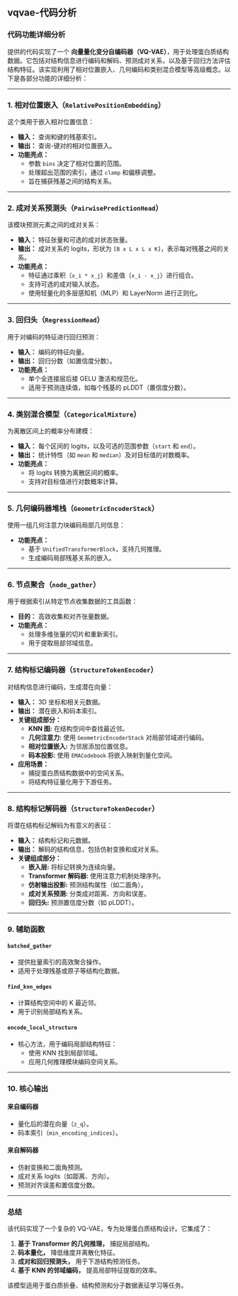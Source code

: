 ## vqvae-代码分析
### 代码功能详细分析

提供的代码实现了一个 **向量量化变分自编码器（VQ-VAE）**，用于处理蛋白质结构数据。它包括对结构信息进行编码和解码、预测成对关系，以及基于回归方法评估结构特征。该实现利用了相对位置嵌入、几何编码和类别混合模型等高级概念。以下是各部分功能的详细分析：

---

### **1. 相对位置嵌入（`RelativePositionEmbedding`）**

这个类用于嵌入相对位置信息：
- **输入：** 查询和键的残基索引。
- **输出：** 查询-键对的相对位置嵌入。
- **功能亮点：**
  - 参数 `bins` 决定了相对位置的范围。
  - 处理超出范围的索引，通过 `clamp` 和偏移调整。
  - 旨在捕获残基之间的结构关系。

---

### **2. 成对关系预测头（`PairwisePredictionHead`）**

该模块预测元素之间的成对关系：
- **输入：** 特征张量和可选的成对状态张量。
- **输出：** 成对关系的 logits，形状为 `[B x L x L x K]`，表示每对残基之间的关系。
- **功能亮点：**
  - 特征通过乘积（`x_i * x_j`）和差值（`x_i - x_j`）进行组合。
  - 支持可选的成对输入状态。
  - 使用轻量化的多层感知机（MLP）和 LayerNorm 进行正则化。

---

### **3. 回归头（`RegressionHead`）**

用于对编码的特征进行回归预测：
- **输入：** 编码的特征向量。
- **输出：** 回归分数（如置信度分数）。
- **功能亮点：**
  - 单个全连接层后接 GELU 激活和规范化。
  - 适用于预测连续值，如每个残基的 pLDDT（置信度分数）。

---

### **4. 类别混合模型（`CategoricalMixture`）**

为离散区间上的概率分布建模：
- **输入：** 每个区间的 logits，以及可选的范围参数（`start` 和 `end`）。
- **输出：** 统计特性（如 `mean` 和 `median`）及对目标值的对数概率。
- **功能亮点：**
  - 将 logits 转换为离散区间的概率。
  - 支持对目标值进行对数概率计算。

---

### **5. 几何编码器堆栈（`GeometricEncoderStack`）**

使用一组几何注意力块编码局部几何信息：
- **功能亮点：**
  - 基于 `UnifiedTransformerBlock`，支持几何推理。
  - 生成编码局部残基关系的嵌入。

---

### **6. 节点聚合（`node_gather`）**

用于根据索引从特定节点收集数据的工具函数：
- **目的：** 高效收集和对齐张量数据。
- **功能亮点：**
  - 处理多维张量的切片和重新索引。
  - 用于提取局部邻域信息。

---

### **7. 结构标记编码器（`StructureTokenEncoder`）**

对结构信息进行编码，生成潜在向量：
- **输入：** 3D 坐标和相关元数据。
- **输出：** 潜在嵌入和码本索引。
- **关键组成部分：**
  - **KNN 图:** 在结构空间中查找最近邻。
  - **几何注意力:** 使用 `GeometricEncoderStack` 对局部邻域进行编码。
  - **相对位置嵌入:** 为邻居添加位置信息。
  - **码本投影:** 使用 `EMACodebook` 将嵌入映射到量化空间。
- **应用场景：**
  - 捕捉蛋白质结构数据中的空间关系。
  - 将结构特征量化用于下游任务。

---

### **8. 结构标记解码器（`StructureTokenDecoder`）**

将潜在结构标记解码为有意义的表征：
- **输入：** 结构标记和元数据。
- **输出：** 解码的结构信息，包括仿射变换和成对关系。
- **关键组成部分：**
  - **嵌入层:** 将标记转换为连续向量。
  - **Transformer 解码器:** 使用注意力机制处理序列。
  - **仿射输出投影:** 预测结构属性（如二面角）。
  - **成对关系预测:** 分类成对距离、方向和误差。
  - **回归头:** 预测置信度分数（如 pLDDT）。

---

### **9. 辅助函数**
#### **`batched_gather`**
- 提供批量索引的高效聚合操作。
- 适用于处理残基或原子等结构化数据。

#### **`find_knn_edges`**
- 计算结构空间中的 K 最近邻。
- 用于识别局部结构关系。

#### **`encode_local_structure`**
- 核心方法，用于编码局部结构特征：
  - 使用 KNN 找到局部邻域。
  - 应用几何推理模块编码空间关系。

---

### **10. 核心输出**
#### **来自编码器**
- 量化后的潜在向量（`z_q`）。
- 码本索引（`min_encoding_indices`）。

#### **来自解码器**
- 仿射变换和二面角预测。
- 成对关系 logits（如距离、方向）。
- 预测对齐误差和置信度分数。

---

### **总结**
该代码实现了一个复杂的 VQ-VAE，专为处理蛋白质结构设计。它集成了：
1. **基于 Transformer 的几何推理，** 捕捉局部结构。
2. **码本量化，** 降低维度并离散化特征。
3. **成对和回归预测头，** 用于下游结构预测任务。
4. **基于 KNN 的邻域编码，** 提高局部特征提取的效率。

该模型适用于蛋白质折叠、结构预测和分子数据表征学习等任务。
